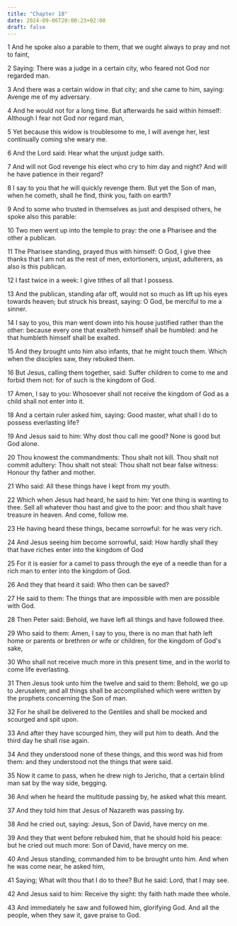 ```yaml
---
title: "Chapter 18"
date: 2024-09-06T20:00:23+02:00
draft: false
---
```



1 And he spoke also a parable to them, that we ought always to pray and not to faint,

2 Saying: There was a judge in a certain city, who feared not God nor regarded man.

3 And there was a certain widow in that city; and she came to him, saying: Avenge me of my adversary.

4 And he would not for a long time. But afterwards he said within himself: Although I fear not God nor regard man,

5 Yet because this widow is troublesome to me, I will avenge her, lest continually coming she weary me.

6 And the Lord said: Hear what the unjust judge saith.

7 And will not God revenge his elect who cry to him day and night? And will he have patience in their regard?

8 I say to you that he will quickly revenge them. But yet the Son of man, when he cometh, shall he find, think you, faith on earth?

9 And to some who trusted in themselves as just and despised others, he spoke also this parable:

10 Two men went up into the temple to pray: the one a Pharisee and the other a publican.

11 The Pharisee standing, prayed thus with himself: O God, I give thee thanks that I am not as the rest of men, extortioners, unjust, adulterers, as also is this publican.

12 I fast twice in a week: I give tithes of all that I possess.

13 And the publican, standing afar off, would not so much as lift up his eyes towards heaven; but struck his breast, saying: O God, be merciful to me a sinner.

14 I say to you, this man went down into his house justified rather than the other: because every one that exalteth himself shall be humbled: and he that humbleth himself shall be exalted.

15 And they brought unto him also infants, that he might touch them. Which when the disciples saw, they rebuked them.

16 But Jesus, calling them together, said: Suffer children to come to me and forbid them not: for of such is the kingdom of God.

17 Amen, I say to you: Whosoever shall not receive the kingdom of God as a child shall not enter into it.

18 And a certain ruler asked him, saying: Good master, what shall I do to possess everlasting life?

19 And Jesus said to him: Why dost thou call me good? None is good but God alone.

20 Thou knowest the commandments: Thou shalt not kill. Thou shalt not commit adultery: Thou shalt not steal: Thou shalt not bear false witness: Honour thy father and mother.

21 Who said: All these things have I kept from my youth.

22 Which when Jesus had heard, he said to him: Yet one thing is wanting to thee. Sell all whatever thou hast and give to the poor: and thou shalt have treasure in heaven. And come, follow me.

23 He having heard these things, became sorrowful: for he was very rich.

24 And Jesus seeing him become sorrowful, said: How hardly shall they that have riches enter into the kingdom of God

25 For it is easier for a camel to pass through the eye of a needle than for a rich man to enter into the kingdom of God.

26 And they that heard it said: Who then can be saved?

27 He said to them: The things that are impossible with men are possible with God.

28 Then Peter said: Behold, we have left all things and have followed thee.

29 Who said to them: Amen, I say to you, there is no man that hath left home or parents or brethren or wife or children, for the kingdom of God's sake,

30 Who shall not receive much more in this present time, and in the world to come life everlasting.

31 Then Jesus took unto him the twelve and said to them: Behold, we go up to Jerusalem; and all things shall be accomplished which were written by the prophets concerning the Son of man.

32 For he shall be delivered to the Gentiles and shall be mocked and scourged and spit upon.

33 And after they have scourged him, they will put him to death. And the third day he shall rise again.

34 And they understood none of these things, and this word was hid from them: and they understood not the things that were said.

35 Now it came to pass, when he drew nigh to Jericho, that a certain blind man sat by the way side, begging.

36 And when he heard the multitude passing by, he asked what this meant.

37 And they told him that Jesus of Nazareth was passing by.

38 And he cried out, saying: Jesus, Son of David, have mercy on me.

39 And they that went before rebuked him, that he should hold his peace: but he cried out much more: Son of David, have mercy on me.

40 And Jesus standing, commanded him to be brought unto him. And when he was come near, he asked him,

41 Saying; What wilt thou that I do to thee? But he said: Lord, that I may see.

42 And Jesus said to him: Receive thy sight: thy faith hath made thee whole.

43 And immediately he saw and followed him, glorifying God. And all the people, when they saw it, gave praise to God.

